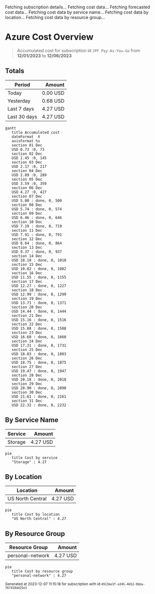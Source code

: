 Fetching subscription details...
Fetching cost data...
Fetching forecasted cost data...
Fetching cost data by service name...
Fetching cost data by location...
Fetching cost data by resource group...
# Azure Cost Overview

> Accumulated cost for subscription id `JPF Pay-As-You-Go` from **12/01/2023** to **12/06/2023**

## Totals

|Period|Amount|
|---|---:|
|Today|0.00 USD|
|Yesterday|0.68 USD|
|Last 7 days|4.27 USD|
|Last 30 days|4.27 USD|

```mermaid
gantt
   title Accumulated cost
   dateFormat  X
   axisFormat %s
   section 01 Dec
   USD 0.73 :0, 73
   section 02 Dec
   USD 1.45 :0, 145
   section 03 Dec
   USD 2.17 :0, 217
   section 04 Dec
   USD 2.89 :0, 289
   section 05 Dec
   USD 3.59 :0, 359
   section 06 Dec
   USD 4.27 :0, 427
   section 07 Dec
   USD 5.00 : done, 0, 500
   section 08 Dec
   USD 5.74 : done, 0, 574
   section 09 Dec
   USD 6.46 : done, 0, 646
   section 10 Dec
   USD 7.19 : done, 0, 719
   section 11 Dec
   USD 7.91 : done, 0, 791
   section 12 Dec
   USD 8.64 : done, 0, 864
   section 13 Dec
   USD 9.37 : done, 0, 937
   section 14 Dec
   USD 10.10 : done, 0, 1010
   section 15 Dec
   USD 10.82 : done, 0, 1082
   section 16 Dec
   USD 11.55 : done, 0, 1155
   section 17 Dec
   USD 12.27 : done, 0, 1227
   section 18 Dec
   USD 12.99 : done, 0, 1299
   section 19 Dec
   USD 13.71 : done, 0, 1371
   section 20 Dec
   USD 14.44 : done, 0, 1444
   section 21 Dec
   USD 15.16 : done, 0, 1516
   section 22 Dec
   USD 15.88 : done, 0, 1588
   section 23 Dec
   USD 16.60 : done, 0, 1660
   section 24 Dec
   USD 17.31 : done, 0, 1731
   section 25 Dec
   USD 18.03 : done, 0, 1803
   section 26 Dec
   USD 18.75 : done, 0, 1875
   section 27 Dec
   USD 19.47 : done, 0, 1947
   section 28 Dec
   USD 20.18 : done, 0, 2018
   section 29 Dec
   USD 20.90 : done, 0, 2090
   section 30 Dec
   USD 21.61 : done, 0, 2161
   section 31 Dec
   USD 22.32 : done, 0, 2232
```

## By Service Name

|Service|Amount|
|---|---:|
|Storage|4.27 USD|

```mermaid
pie
   title Cost by service
   "Storage" : 4.27
```

## By Location

|Location|Amount|
|---|---:|
|US North Central|4.27 USD|

```mermaid
pie
   title Cost by location
   "US North Central" : 4.27
```

## By Resource Group

|Resource Group|Amount|
|---|---:|
|personal-network|4.27 USD|

```mermaid
pie
   title Cost by resource group
   "personal-network" : 4.27
```

<sup>Generated at 2023-12-07 11:15:18 for subscription with id `4913be3f-a345-4652-9bba-767418dd25e3`</sup>
